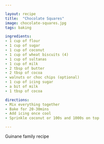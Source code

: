 ```yaml
---

layout: recipe
title:  "Chocolate Squares"
image: chocolate-squares.jpg
tags: baking

ingredients:
- 1 cup of flour
- 1 cup of sugar
- 1 cup of coconut
- 1 cup of wheat biscuits (4)
- 1 cup of sultanas
- 1 cup of milk
- 2 tbsp of butter
- 2 tbsp of cocoa
- walnuts or choc chips (optional)
- 1 cup of icing sugar
- a bit of milk
- 1 tbsp of cocoa

directions:
- Mix everything together
- Bake for 20-30mins
- Add icing once cool
- Sprinkle coconut or 100s and 1000s on top

---
```


Guinane family recipe